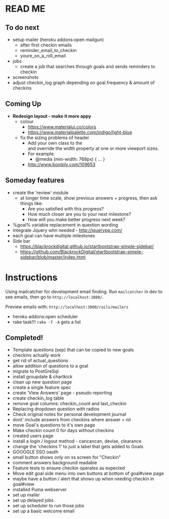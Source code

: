 # READ ME

## To do next

- setup mailer (heroku addons:open mailgun)
  - after first checkin emails
  - reminder_email_to_checkin
  - youre_on_a_roll_email
- jobs
  - create a job that searches through goals and sends reminders to checkin
- screenshots
- adjust checkin_log graph depending on goal.frequency & amount of checkins


## Coming Up

- **Redesign layout - make it more appy**
  - colour
    - https://www.materialui.co/colors
    - https://www.materialpalette.com/indigo/light-blue
  - fix the sizing problems of header
    - Add your own class to the <div class="special-container"> and override the width property at one or more viewport sizes.
    - For example:  
      - @media (min-width: 768px) { ... }
    - http://www.bootply.com/109653

## Someday features

- create the 'review' module
  - at longer time scale, show previous answers + progress, then
    ask things like:
    - Are you satisfied with this progress?
    - How much closer are you to your next milestone?
    - How will you make better progress next week?
- %goal% variable replacement in question wording
- integrate Jquery whn needed - http://jquerypp.com/
- each goal can have multiple milestones
- Side bar
  - https://blackrockdigital.github.io/startbootstrap-simple-sidebar/
  - https://github.com/BlackrockDigital/startbootstrap-simple-sidebar/blob/master/index.html

# Instructions

Using mailcatcher for development email finding. Run `mailcatcher` in dev to see emails, then go to `http://localhost:1080/`.

Preview emails with: `http://localhost:3000/rails/mailers`

- heroku addons:open scheduler
- rake task!!! `rake -T -A` gets a list

## Completed!

- Template questions (sep) that can be copied to new goals
- checkins actually work
- get rid of actual_questions
- allow addition of questions to a goal
- migrate to PostGreSql
- install groupdate & chartkick
- clean up new question page
- create a single feature spec
- create 'View Answers' page - pseudo reporting
- create checkin_log table
- remove goal columns: checkin_count and last_checkin
- Replacing dropdown question with radios
- Check original notes for personal development journal
- dont' include answers from checkins where answer = nil
- move Goal's questions to it's own page
- Make checkin count 0 for days without checkins
- created users page
- install a login / logout method - cancancan, devise, clearance
- change the 'checkins 1' to just a label that gets added to Goals
- GOOOGLE SSO oauth
- small button shows only on xs screen for "Checkin"
- comment answers background readable
- Feature tests to ensure checkin operates as expected
- Move edit goal side menu into own buttons at bottom of goal#view page
- maybe have a button / alert that shows up when needing checkin in goal#view
- installed Puma webserver
- set up mailer
- set up delayed jobs
- set up scheduler to run those jobs
- set up a basic welcome email
